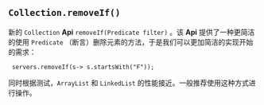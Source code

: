## `Collection.removeIf()`

新的 `Collection` **Api** `removeIf(Predicate filter)` 。该 **Api** 提供了一种更简洁的使用 `Predicate` （断言）删除元素的方法，于是我们可以更加简洁的实现开始的需求：

```
 servers.removeIf(s-> s.startsWith("F"));
```

同时根据测试，`ArrayList` 和 `LinkedList` 的性能接近。一般推荐使用这种方式进行操作。